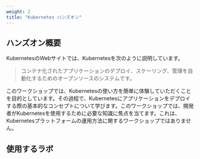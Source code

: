 ```yaml
---
weight: 2
title: "Kubernetes ハンズオン"
---
```


## ハンズオン概要
KubernetesのWebサイトでは、Kubernetesを次のように説明しています。

>コンテナ化されたアプリケーションのデプロイ、スケーリング、管理を自動化するためのオープンソースのシステムです。


このワークショップでは、Kubernetesの使い方を簡単に体験していただくことを目的としています。その過程で、Kubernetesにアプリケーションをデプロイする際の基本的なコンセプトについて学びます。このワークショップでは、開発者がKubernetesを使用するために必要な知識に焦点を当てます。これは、Kubernetesプラットフォームの運用方法に関するワークショップではありません。

## 使用するラボ

